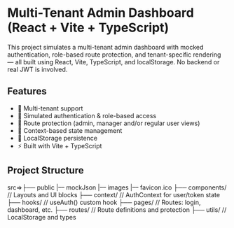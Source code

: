 # Multi-Tenant Admin Dashboard (React + Vite + TypeScript)

This project simulates a multi-tenant admin dashboard with mocked authentication, role-based route protection, and tenant-specific rendering — all built using React, Vite, TypeScript, and localStorage. No backend or real JWT is involved.

## Features

- 🏢 Multi-tenant support
- 🔐 Simulated authentication & role-based access
- 🚦 Route protection (admin, manager and/or regular user views)
- 🧠 Context-based state management
- 💾 LocalStorage persistence
- ⚡ Built with Vite + TypeScript

## Project Structure
src=>├── public
          |–– mockJson
          |–– images
          |–– favicon.ico 
     ├── components/ // Layouts and UI blocks 
     ├── context/ // AuthContext for user/token state 
     ├── hooks/ // useAuth() custom hook 
     ├── pages/ // Routes: login, dashboard, etc. 
     ├── routes/ // Route definitions and protection 
     ├── utils/ // LocalStorage and types